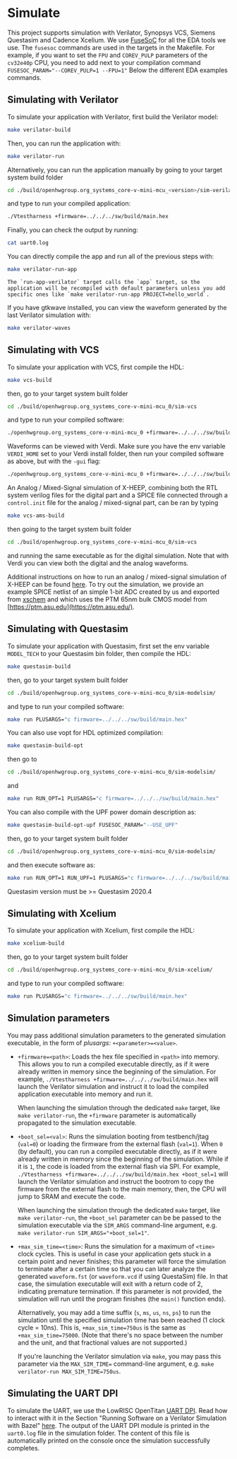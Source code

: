 # Simulate

This project supports simulation with Verilator, Synopsys VCS, Siemens Questasim and Cadence Xcelium.
We use [FuseSoC](https://github.com/olofk/fusesoc) for all the EDA tools we use. The `fusesoc` commands are used in the targets in the Makefile.
For example, if you want to set the `FPU` and `COREV_PULP` parameters of the `cv32e40p` CPU,
you need to add next to your compilation command `FUSESOC_PARAM="--COREV_PULP=1 --FPU=1"`
Below the different EDA examples commands.

## Simulating with Verilator

To simulate your application with Verilator, first build the Verilator model:

```bash
make verilator-build
```

Then, you can run the application with:

```bash
make verilator-run
```

Alternatively, you can run the application manually by going to your target system build folder

```bash
cd ./build/openhwgroup.org_systems_core-v-mini-mcu_<version>/sim-verilator
```

and type to run your compiled application:

```bash
./Vtestharness +firmware=../../../sw/build/main.hex
```

Finally, you can check the output by running:

```bash
cat uart0.log
```

You can directly compile the app and run all of the previous steps with:

```bash
make verilator-run-app
```

```{warning}
The `run-app-verilator` target calls the `app` target, so the application will be recompiled with default parameters unless you add specific ones like `make verilator-run-app PROJECT=hello_world`.
```

If you have gtkwave installed, you can view the waveform generated by the last Verilator simulation with:

```bash
make verilator-waves
```

## Simulating with VCS

To simulate your application with VCS, first compile the HDL:

```bash
make vcs-build
```

then, go to your target system built folder

```bash
cd ./build/openhwgroup.org_systems_core-v-mini-mcu_0/sim-vcs
```

and type to run your compiled software:

```bash
./openhwgroup.org_systems_core-v-mini-mcu_0 +firmware=../../../sw/build/main.hex
```

Waveforms can be viewed with Verdi. Make sure you have the env variable `VERDI_HOME` set to your Verdi install folder, then run your compiled software as above, but with the `-gui` flag:

```bash
./openhwgroup.org_systems_core-v-mini-mcu_0 +firmware=../../../sw/build/main.hex -gui
```

An Analog / Mixed-Signal simulation of X-HEEP, combining both the RTL system verilog files for the digital part and a SPICE file connected through a `control.init` file for the analog / mixed-signal part, can be ran by typing

```bash
make vcs-ams-build
```

then going to the target system built folder

```bash
cd ./build/openhwgroup.org_systems_core-v-mini-mcu_0/sim-vcs
```

and running the same executable as for the digital simulation. Note that with Verdi you can view both the digital and the analog waveforms.

Additional instructions on how to run an analog / mixed-signal simulation of X-HEEP can be found [here](./AnalogMixedSignal.md). To try out the simulation, we provide an example SPICE netlist of an simple 1-bit ADC created by us and exported from [xschem](https://xschem.sourceforge.io/stefan/index.html) and which uses the PTM 65nm bulk CMOS model from [https://ptm.asu.edu](https://ptm.asu.edu/).

## Simulating with Questasim

To simulate your application with Questasim, first set the env variable `MODEL_TECH` to your Questasim bin folder, then compile the HDL:

```bash
make questasim-build
```

then, go to your target system built folder

```bash
cd ./build/openhwgroup.org_systems_core-v-mini-mcu_0/sim-modelsim/
```

and type to run your compiled software:

```bash
make run PLUSARGS="c firmware=../../../sw/build/main.hex"
```

You can also use vopt for HDL optimized compilation:

```bash
make questasim-build-opt
```

then go to

```bash
cd ./build/openhwgroup.org_systems_core-v-mini-mcu_0/sim-modelsim/
```

and

```bash
make run RUN_OPT=1 PLUSARGS="c firmware=../../../sw/build/main.hex"
```

You can also compile with the UPF power domain description as:

```bash
make questasim-build-opt-upf FUSESOC_PARAM="--USE_UPF"
```

then, go to your target system built folder

```bash
cd ./build/openhwgroup.org_systems_core-v-mini-mcu_0/sim-modelsim/
```

and then execute software as:

```bash
make run RUN_OPT=1 RUN_UPF=1 PLUSARGS="c firmware=../../../sw/build/main.hex"
```

Questasim version must be >= Questasim 2020.4

## Simulating with Xcelium

To simulate your application with Xcelium, first compile the HDL:

```bash
make xcelium-build
```

then, go to your target system built folder

```bash
cd ./build/openhwgroup.org_systems_core-v-mini-mcu_0/sim-xcelium/
```

and type to run your compiled software:

```bash
make run PLUSARGS="c firmware=../../../sw/build/main.hex"
```

## Simulation parameters

You may pass additional simulation parameters to the generated simulation executable, in the form of *plusargs*: `+<parameter>=<value>`.

- `+firmware=<path>`:
  Loads the hex file specified in `<path>` into memory.
  This allows you to run a compiled executable directly, as if it were already written in memory since the beginning of the simulation.
  For example, `./Vtestharness +firmware=../../../sw/build/main.hex` will launch the Verilator simulation and instruct it to load the compiled application executable into memory and run it.

  When launching the simulation through the dedicated `make` target, like `make verilator-run`, the `+firmware` parameter is automatically propagated to the simulation executable.

- `+boot_sel=<val>`:
  Runs the simulation booting from testbench/jtag (`val=0`) or loading the firmware from the external flash (`val=1`).
  When `0` (by default), you can run a compiled executable directly, as if it were already written in memory since the beginning of the simulation. While if it is `1`, the code is loaded from the external flash via SPI.
  For example, `./Vtestharness +firmware=../../../sw/build/main.hex +boot_sel=1` will launch the Verilator simulation and instruct the bootrom to copy the firmware from the external flash to the main memory, then, the CPU will jump to SRAM and execute the code.

  When launching the simulation through the dedicated `make` target, like `make verilator-run`, the `+boot_sel` parameter can be be passed to the simulation executable via the `SIM_ARGS` command-line argument, e.g. `make verilator-run SIM_ARGS="+boot_sel=1"`.
  
- `+max_sim_time=<time>`:
  Runs the simulation for a maximum of `<time>` clock cycles.
  This is useful in case your application gets stuck in a certain point and never finishes; this parameter will force the simulation to terminate after a certain time so that you can later analyze the generated `waveform.fst` (or `waveform.vcd` if using QuestaSim) file.
  In that case, the simulation executable will exit with a return code of 2, indicating premature termination.
  If this parameter is not provided, the simulation will run until the program finishes (the `main()` function ends).

  Alternatively, you may add a time suffix (`s`, `ms`, `us`, `ns`, `ps`) to run the simulation until the specified simulation time has been reached (1 clock cycle = 10ns).
  This is, `+max_sim_time=750us` is the same as `+max_sim_time=75000`.
  (Note that there's no space between the number and the unit, and that fractional values are not supported.)

  If you're launching the Verilator simulation via `make`, you may pass this parameter via the `MAX_SIM_TIME=` command-line argument, e.g. `make verilator-run MAX_SIM_TIME=750us`.

## Simulating the UART DPI

To simulate the UART, we use the LowRISC OpenTitan [UART DPI](https://github.com/lowRISC/opentitan/tree/master/hw/dv/dpi/uartdpi).
Read how to interact with it in the Section "Running Software on a Verilator Simulation with Bazel" [here](https://opentitan.org/guides/getting_started/setup_verilator.html#running-software-on-a-verilator-simulation-with-bazel).
The output of the UART DPI module is printed in the `uart0.log` file in the simulation folder. The content of this file is automatically printed on the console once the simulation successfully completes.
